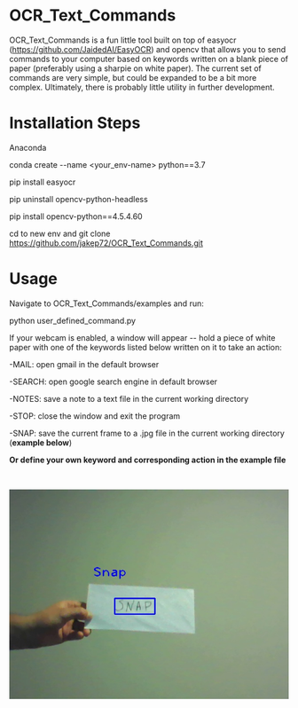 # OCR_Text_Commands
OCR_Text_Commands is a fun little tool built on top of easyocr (https://github.com/JaidedAI/EasyOCR) and opencv that allows you to send commands to your computer based on keywords written on a blank piece of paper (preferably using a sharpie on white paper).         The current set of commands are very simple, but could be expanded to be a bit more complex.  Ultimately, there is probably little utility in further development.

# Installation Steps

Anaconda

conda create --name <your_env-name> python==3.7

pip install easyocr

pip uninstall opencv-python-headless

pip install opencv-python==4.5.4.60

cd to new env and git clone https://github.com/jakep72/OCR_Text_Commands.git

# Usage

Navigate to OCR_Text_Commands/examples and run:

python user_defined_command.py

If your webcam is enabled, a window will appear -- hold a piece of white paper with one of the keywords listed below written on it to take an action:

-MAIL:  open gmail in the default browser

-SEARCH:  open google search engine in default browser

-NOTES:  save a note to a text file in the current working directory

-STOP:  close the window and exit the program

-SNAP:  save the current frame to a .jpg file in the current working directory (**example below**)

**__Or define your own keyword and corresponding action in the example file__**

&nbsp;

![](https://raw.githubusercontent.com/jakep72/OCR_Text_Commands/master/examples/snapshot.jpg)


